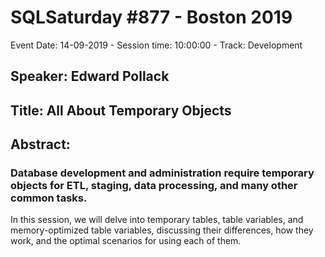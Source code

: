# SQLSaturday #877 - Boston 2019
Event Date: 14-09-2019 - Session time: 10:00:00 - Track: Development
## Speaker: Edward Pollack
## Title: All About Temporary Objects
## Abstract:
### Database development and administration require temporary objects for ETL, staging, data processing, and many other common tasks.

In this session, we will delve into temporary tables, table variables, and memory-optimized table variables, discussing their differences, how they work, and the optimal scenarios for using each of them.
